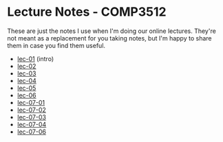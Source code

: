 # Lecture Notes - COMP3512

These are just the notes I use when I'm doing our online lectures. They're not meant as a replacement for you taking notes, but I'm happy to share them in case you find them useful.

- [lec-01](01-2021-09-09-thu.md) (intro)
- [lec-02](02-2021-09-14-tue.md)
- [lec-03](03-2021-09-16-thu.md)
- [lec-04](04-2021-09-21-tue.md)
- [lec-05](05-2021-09-23-thu.md)
- [lec-06](06-2021-09-28-tue.md)
- [lec-07-01](07-01-2021-09-30-thu.md)
- [lec-07-02](07-02-2021-09-30-thu.md)
- [lec-07-03](07-03-2021-09-30-thu.md)
- [lec-07-04](07-04-2021-09-30-thu.md)
- [lec-07-06](07-06-2021-09-30-thu.md)
